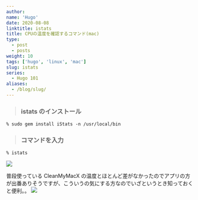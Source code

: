 ```yaml
---
author:
name: 'Hugo'
date: 2020-08-08
linktitle: istats
title: CPUの温度を確認するコマンド(mac)
type:
  - post
  - posts
weight: 10
tags: ['hugo', 'linux', 'mac']
slug: istats
series:
  - Hugo 101
aliases:
  - /blog/slug/
---
```


> ### istats のインストール

```
% sudo gem install iStats -n /usr/local/bin
```

> ### コマンドを入力

```
% istats
```

![](https://lh4.googleusercontent.com/j4CU-ywabyeNMrZ-0i2AbVAuHgorrYYuY8uzh_EL1Qlwqp1hszWi7Rz1KfEofeWrDZPXLQMSnFeYPGecneXOvbdvcnYAmYnKfOL_1w1-jNNpjWWQS7s=w1280)

普段使っている CleanMyMacX の温度とほとんど差がなかったのでアプリの方が出番ありそうですが、こういうの気にする方なのでいざというとき知っておくと便利。。
![](https://lh6.googleusercontent.com/xRGIiEXSDVlYVUHws28u_zbrBmxKbOTq4dqTYUSqWGDSYaWT33nvIzYW4YOavxAg_0OivOQa_4AznSIO5NUL5dlTY4y5PRwQpJXz_poOUOdM1_pBEK8c=w1280)
